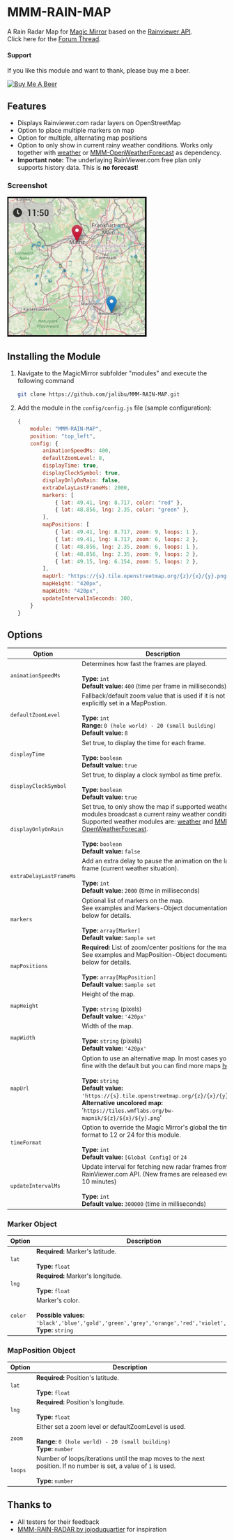 # MMM-RAIN-MAP

A Rain Radar Map for [Magic Mirror](https://magicmirror.builders/) based on the [Rainviewer API](https://github.com/rainviewer/rainviewer-api-example).  
Click here for the [Forum Thread](https://forum.magicmirror.builders/topic/12808/mmm-rain-map).

#### Support
If you like this module and want to thank, please buy me a beer.

<a href="https://www.buymeacoffee.com/jalibu" target="_blank"><img src="https://www.buymeacoffee.com/assets/img/custom_images/orange_img.png" alt="Buy Me A Beer" style="height: 45px !important;width: 180px !important;" ></a>

## Features

- Displays Rainviewer.com radar layers on OpenStreetMap
- Option to place multiple markers on map  
- Option for multiple, alternating map positions
- Option to only show in current rainy weather conditions. Works only together with [weather](https://github.com/MichMich/MagicMirror/tree/master/modules/default/weather) or [MMM-OpenWeatherForecast](https://github.com/jclarke0000/MMM-OpenWeatherForecast) as dependency.
- **Important note:** The underlaying RainViewer.com free plan only supports history data. This is **no forecast**!  

### Screenshot
![](docs/OSM_ScreenCast.gif)

## Installing the Module

1. Navigate to the MagicMirror subfolder "modules" and execute the following command

	```sh
	git clone https://github.com/jalibu/MMM-RAIN-MAP.git
	```

2. Add the module in the `config/config.js` file (sample configuration):

	```javascript
	{
		module: "MMM-RAIN-MAP",
		position: "top_left",
		config: {
			animationSpeedMs: 400,
			defaultZoomLevel: 8,
			displayTime: true,
			displayClockSymbol: true,
			displayOnlyOnRain: false,
			extraDelayLastFrameMs: 2000,
			markers: [
				{ lat: 49.41, lng: 8.717, color: "red" },
				{ lat: 48.856, lng: 2.35, color: "green" },
			],
			mapPositions: [
				{ lat: 49.41, lng: 8.717, zoom: 9, loops: 1 },
				{ lat: 49.41, lng: 8.717, zoom: 6, loops: 2 },
				{ lat: 48.856, lng: 2.35, zoom: 6, loops: 1 },
				{ lat: 48.856, lng: 2.35, zoom: 9, loops: 2 },
				{ lat: 49.15, lng: 6.154, zoom: 5, loops: 2 },
			],
			mapUrl: "https://{s}.tile.openstreetmap.org/{z}/{x}/{y}.png",
			mapHeight: "420px",
			mapWidth: "420px",
			updateIntervalInSeconds: 300,
		}
	}
	```

## Options

| Option                  | Description                                                                                                                                                                                                |
| ----------------------- | ---------------------------------------------------------------------------------------------------------------------------------------------------------------------------------------------------------- |
| `animationSpeedMs`      | Determines how fast the frames are played. <br><br>**Type:** `int` <br> **Default value:** `400` (time per frame in milliseconds)                                                                          |
| `defaultZoomLevel`      | Fallback/default zoom value that is used if it is not explicitly set in a MapPostion. <br><br>**Type:** `int`<br>**Range:** `0 (hole world) - 20 (small building)`<br> **Default value:** `8`  |
| `displayTime`           | Set true, to display the time for each frame. <br><br>**Type:** `boolean` <br> **Default value:** `true`         |
| `displayClockSymbol`    | Set true, to display a clock symbol as time prefix. <br><br>**Type:** `boolean` <br> **Default value:** `true`              |
| `displayOnlyOnRain`     | Set true, to only show the map if supported weather modules broadcast a current rainy weather condition.<br>Supported weather modules are: [weather](https://github.com/MichMich/MagicMirror/tree/master/modules/default/weather) and [MMM-OpenWeatherForecast](https://github.com/jclarke0000/MMM-OpenWeatherForecast). <br><br>**Type:** `boolean` <br> **Default value:** `false`              |
| `extraDelayLastFrameMs` | Add an extra delay to pause the animation on the latest frame (current weather situation).<br><br>**Type:** `int` <br> **Default value:** `2000` (time in milliseconds)    |
| `markers`               | Optional list of markers on the map.<br> See examples and Markers-Object documentation below for details. <br><br>**Type:** `array[Marker]` <br> **Default value:** `Sample set`           |
| `mapPositions`         | **Required:** List of zoom/center positions for the map.<br> See examples and MapPosition-Object documentation below for details. <br><br>**Type:** `array[MapPosition]` <br> **Default value:** `Sample set`           |
| `mapHeight`             | Height of the map. <br><br>**Type:** `string` (pixels) <br> **Default value:** `'420px'`                                                                                                                   |
| `mapWidth`              | Width of the map. <br><br>**Type:** `string` (pixels) <br> **Default value:** `'420px'`                                                                                                                    |
| `mapUrl`        | Option to use an alternative map. In most cases you are fine with the default but you can find more maps [here](https://wiki.openstreetmap.org/wiki/Tile_servers).<br><br>**Type:** `string`<br> **Default value:** `'https://{s}.tile.openstreetmap.org/{z}/{x}/{y}.png'`<br>**Alternative uncolored map:** '`https://tiles.wmflabs.org/bw-mapnik/${z}/${x}/${y}.png`' |
| `timeFormat`            | Option to override the Magic Mirror's global the time format to 12 or 24 for this module. <br><br>**Type:** `int` <br> **Default value:** `[Global Config]` or `24`                                        |
| `updateIntervalMs`      | Update interval for fetching new radar frames from the RainViewer.com API. (New frames are released every 10 minutes) <br><br>**Type:** `int` <br> **Default value:** `300000` (time in milliseconds)                                |

### Marker Object

| Option   | Description                                                                                                                                                                    |
| -------- | ------------------------------------------------------------------------------------------------------------------------------------------------------------------------------ |
| `lat`    | **Required:** Marker's latitude.<br><br>**Type:** `float`     |
| `lng`    | **Required:** Marker's longitude.<br><br>**Type:** `float`  |
| `color`  | Marker's color.<br><br>**Possible values:** `'black','blue','gold','green','grey','orange','red','violet','yellow'`<br>**Type:** `string` |

### MapPosition Object

| Option   | Description                                                                                                                                                                    |
| -------- | ------------------------------------------------------------------------------------------------------------------------------------------------------------------------------ |
| `lat`    | **Required:** Position's latitude.<br><br>**Type:** `float` |
| `lng`    | **Required:** Position's longitude.<br><br>**Type:** `float` |
| `zoom`  | Either set a zoom level or defaultZoomLevel is used.<br><br>**Range:** `0 (hole world) - 20 (small building)`<br>**Type:** `number` |
| `loops`  | Number of loops/iterations until the map moves to the next position. If no number is set, a value of `1` is used.<br><br>**Type:** `number` |

## Thanks to

- All testers for their feedback
- [MMM-RAIN-RADAR by jojoduquartier](https://github.com/jojoduquartier/MMM-RAIN-RADAR) for inspiration
